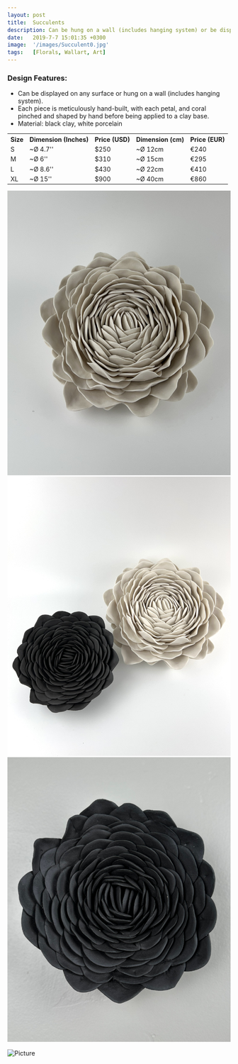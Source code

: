 ```yaml
---
layout: post
title:  Succulents
description: Can be hung on a wall (includes hanging system) or be displayed on any surface.
date:   2019-7-7 15:01:35 +0300
image:  '/images/Succulent0.jpg'
tags:   [Florals, Wallart, Art]
---
```

### Design Features:
* Can be displayed on any surface or hung on a wall (includes hanging system).
* Each piece is meticulously hand-built, with each petal, and coral pinched and shaped by hand before being applied to a clay base.
* Material: black clay, white porcelain

<div class="table-container">
  <table>
    <tr><th>Size</th><th>Dimension (Inches)</th><th>Price (USD)</th><th>Dimension (cm)</th><th>Price (EUR)</th></tr>
    <tr><td>S</td><td>~Ø 4.7''</td><td>$250</td><td>~Ø 12cm</td><td>€240</td></tr>
    <tr><td>M</td><td>~Ø 6''</td><td>$310</td><td>~Ø 15cm</td><td>€295</td></tr>
    <tr><td>L</td><td>~Ø 8.6'' </td><td>$430</td><td>~Ø 22cm</td><td>€410</td></tr>
	<tr><td>XL</td><td>~Ø 15'' </td><td>$900</td><td>~Ø 40cm</td><td>€860</td></tr>
  
  </table>
</div>






<div class="gallery-box">
  <div class="gallery">
    <img src="/images/Succulent1.jpg">
    <img src="/images/Succulent2.jpg">
    <img src="/images/Succulent3.jpg">

 
  </div>
</div>

![Picture]({{site.baseurl}}/images/Succulent7.jpg)
